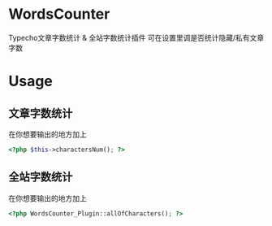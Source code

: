 # WordsCounter
Typecho文章字数统计 & 全站字数统计插件
可在设置里调是否统计隐藏/私有文章字数

# Usage

## 文章字数统计
在你想要输出的地方加上
```php
<?php $this->charactersNum(); ?>
```

## 全站字数统计
在你想要输出的地方加上
```php
<?php WordsCounter_Plugin::allOfCharacters(); ?>
```
